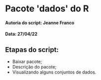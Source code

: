 # Pacote 'dados' do R

#### Autoria do script: Jeanne Franco
#### Data: 27/04/22

## Etapas do script:

- Baixar pacote;
- Descrição do pacote;
- Visualizando alguns conjuntos de dados.
